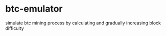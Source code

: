 # btc-emulator
simulate btc mining process by calculating and gradually increasing block difficulty
